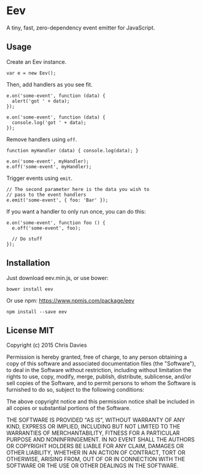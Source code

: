 # Eev

A tiny, fast, zero-dependency event emitter for JavaScript.

## Usage

Create an Eev instance.

    var e = new Eev();

Then, add handlers as you see fit.

    e.on('some-event', function (data) {
      alert('got ' + data);
    });

    e.on('some-event', function (data) {
      console.log('got ' + data);
    });

Remove handlers using `off`.

    function myHandler (data) { console.log(data); }

    e.on('some-event', myHandler);
    e.off('some-event', myHandler);

Trigger events using `emit`.

    // The second parameter here is the data you wish to
    // pass to the event handlers
    e.emit('some-event', { foo: 'Bar' });

If you want a handler to only run once, you can do this:

    e.on('some-event', function foo () {
      e.off('some-event', foo);

      // Do stuff
    });

## Installation

Just download eev.min.js, or use bower:

    bower install eev

Or use npm: https://www.npmjs.com/package/eev

    npm install --save eev

## License MIT

Copyright (c) 2015 Chris Davies

Permission is hereby granted, free of charge, to any person obtaining a copy of this software and associated documentation files (the "Software"), to deal in the Software without restriction, including without limitation the rights to use, copy, modify, merge, publish, distribute, sublicense, and/or sell copies of the Software, and to permit persons to whom the Software is furnished to do so, subject to the following conditions:

The above copyright notice and this permission notice shall be included in all copies or substantial portions of the Software.

THE SOFTWARE IS PROVIDED "AS IS", WITHOUT WARRANTY OF ANY KIND, EXPRESS OR IMPLIED, INCLUDING BUT NOT LIMITED TO THE WARRANTIES OF MERCHANTABILITY, FITNESS FOR A PARTICULAR PURPOSE AND NONINFRINGEMENT. IN NO EVENT SHALL THE AUTHORS OR COPYRIGHT HOLDERS BE LIABLE FOR ANY CLAIM, DAMAGES OR OTHER LIABILITY, WHETHER IN AN ACTION OF CONTRACT, TORT OR OTHERWISE, ARISING FROM, OUT OF OR IN CONNECTION WITH THE SOFTWARE OR THE USE OR OTHER DEALINGS IN THE SOFTWARE.
